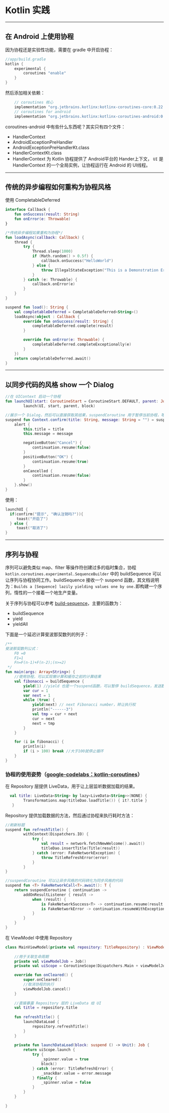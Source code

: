 # Kotlin 实践

---
## 在 Android 上使用协程

因为协程还是实验性功能，需要在 gradle 中开启协程：

```kotlin
//app/build.gradle
kotlin {
    experimental {
        coroutines "enable"
    }
}
```

然后添加相关依赖：

```kotlin
    // coroutines 核心
    implementation "org.jetbrains.kotlinx:kotlinx-coroutines-core:0.22.5"
    // coroutines for android
    implementation "org.jetbrains.kotlinx:kotlinx-coroutines-android:0.22.5"
```

coroutines-android 中有些什么东西呢？其实只有四个文件：

- HandlerContext
- AndroidExceptionPreHandler
- AndroidExceptionPreHandlerKt.class
- HandlerContextKt.class
- HandlerContext 为 Kotlin 协程提供了 Android平台的 Hander上下文， `UI` 是 HandlerContext 的一个全局实例，让协程运行在 Android 的 UI线程。

---
## 传统的异步编程如何重构为协程风格

使用 CompletableDeferred

```kotlin
interface Callback {
    fun onSuccess(result: String)
    fun onError(e: Throwable)
}

/*传统异步编程如果重构为协程*/
fun loadAsync(callback: Callback) {
    thread {
        try {
            Thread.sleep(1000)
            if (Math.random() > 0.5f) {
                callback.onSuccess("HelloWorld")
            } else {
                throw IllegalStateException("This is a Demonstration Error.")
            }
        } catch (e: Throwable) {
            callback.onError(e)
        }
    }
}

suspend fun load(): String {
    val completableDeferred = CompletableDeferred<String>()
    loadAsync(object : Callback {
        override fun onSuccess(result: String) {
            completableDeferred.complete(result)
        }

        override fun onError(e: Throwable) {
            completableDeferred.completeExceptionally(e)
        }
    })
    return completableDeferred.await()
}
```

---
## 以同步代码的风格 show 一个 Dialog

```kotlin
//在 UIContext 启动一个协程
fun launchUI(start: CoroutineStart = CoroutineStart.DEFAULT, parent: Job? = null, block: suspend CoroutineScope.() -> Unit) =
        launch(UI, start, parent, block)

//展示一个 Dialog，然后可以直接获取其结果，suspendCoroutine 用于暂停当前协程，等待新的协程执行结束
suspend fun Context.confirm(title: String, message: String = "") = suspendCoroutine<Boolean> { continuation ->
    alert {
        this.title = title
        this.message = message

        negativeButton("Cancel") {
            continuation.resume(false)
        }
        positiveButton("OK") {
            continuation.resume(true)
        }
        onCancelled {
            continuation.resume(false)
        }
    }.show()
}
```

使用：

```kotlin
launchUI {
  if(confirm("提示", "确认注销吗?")){
     toast("开启了")
  } else {
     toast("取消了")
}
```

---
## 序列与协程

序列可以避免类似 map、filter 等操作符创建过多的临时集合，协程 `kotlin.coroutines.experimental.SequenceBuilder` 中的 buildSequence 可以让序列与协程协同工作。buildSequence 接收一个 suspend 函数，其文档说明为：`Builds a [Sequence] lazily yielding values one by one.`即构建一个序列，惰性的一个接着一个地生产变量。

关于序列与协程可以参考 [build-sequence](https://kotlinlang.org/api/latest/jvm/stdlib/kotlin.coroutines.experimental/build-sequence.html)，主要的函数为：

- buildSequence
- yield
- yieldAll

下面是一个延迟计算斐波那契数列的列子：

```kotlin
/**
斐波那契数列公式：
    F0 =0
    F1=1
    Fn=F(n-1)+F(n-2);(n>=2)
 */
fun main(args: Array<String>) {
    //使用协程，可以实现懒计算和缓存之前的计算结果
    val fibonacci = buildSequence {
        yield(1) //yield 也是一个suspend函数，可以暂停 buildSequence，发送数据到序列的下游中
        var cur = 1
        var next = 1
        while (true) {
            yield(next) // next Fibonacci number，转让执行权
            println("------3")
            val tmp = cur + next
            cur = next
            next = tmp
        }
    }

    for (i in fibonacci) {
        println(i)
        if (i > 100) break //大于100就停止循环
    }
}
```

### 协程的使用姿势（[google-codelabs：kotlin-coroutines](https://codelabs.developers.google.com/codelabs/kotlin-coroutines/#0)）

在 Repository 层提供 LiveData，用于让上层监听数据加载的结果。

```kotlin
  val title: LiveData<String> by lazy<LiveData<String>>(NONE) {
        Transformations.map(titleDao.loadTitle()) { it?.title }
   }
```

Repository  提供加载数据的方法，然后通过协程来执行耗时方法：

```kotlin
//刷新标题
suspend fun refreshTitle() {
        withContext(Dispatchers.IO) {
            try {
                val result = network.fetchNewWelcome().await()
                titleDao.insertTitle(Title(result))
            } catch (error: FakeNetworkException) {
                throw TitleRefreshError(error)
            }
        }
}

//suspendCoroutine 可以让异步风格的代码转化为同步风格的代码
suspend fun <T> FakeNetworkCall<T>.await(): T {
    return suspendCoroutine { continuation ->
        addOnResultListener { result ->
            when (result) {
                is FakeNetworkSuccess<T> -> continuation.resume(result.data)
                is FakeNetworkError -> continuation.resumeWithException(result.error)
            }
        }
    }
}
```

在 ViewModel 中使用 Repository 

```kotlin
class MainViewModel(private val repository: TitleRepository) : ViewModel() {
    
    //用于关联生命周期
    private val viewModelJob = Job()
    private val uiScope = CoroutineScope(Dispatchers.Main + viewModelJob)

    override fun onCleared() {
        super.onCleared()
        //取消协程的执行
        viewModelJob.cancel()
    }
    
    //直接暴露 Repository 层的 LiveData 给 UI
    val title = repository.title
    
    fun refreshTitle() {
        launchDataLoad {
            repository.refreshTitle()
        }
    }
    
    private fun launchDataLoad(block: suspend () -> Unit): Job {
        return uiScope.launch {
            try {
                _spinner.value = true
                block()
            } catch (error: TitleRefreshError) {
                _snackBar.value = error.message
            } finally {
                _spinner.value = false
            }
        }
    }
    
}
```

